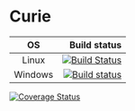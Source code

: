 # Curie

| OS      |  Build status |
|:-------:|--------------:|
| Linux   | [![Build Status](https://travis-ci.org/project-renard/curie.png?branch=master)](https://travis-ci.org/project-renard/curie) |
| Windows | [![Build status](https://ci.appveyor.com/api/projects/status/d1oln5wwo7rkyxp0/branch/master?svg=true)](https://ci.appveyor.com/project/zmughal/curie/branch/master) |

[![Coverage Status](https://coveralls.io/repos/project-renard/curie/badge.png?branch=master)](https://coveralls.io/r/project-renard/curie?branch=master)
